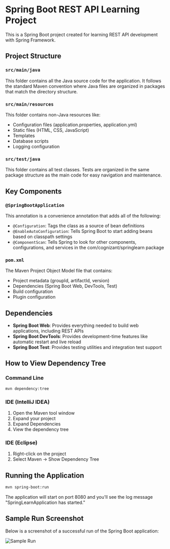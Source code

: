 # Spring Boot REST API Learning Project

This is a Spring Boot project created for learning REST API development with Spring Framework.

## Project Structure

### `src/main/java`
This folder contains all the Java source code for the application. It follows the standard Maven convention where Java files are organized in packages that match the directory structure.

### `src/main/resources`
This folder contains non-Java resources like:
- Configuration files (application.properties, application.yml)
- Static files (HTML, CSS, JavaScript)
- Templates
- Database scripts
- Logging configuration

### `src/test/java`
This folder contains all test classes. Tests are organized in the same package structure as the main code for easy navigation and maintenance.

## Key Components

### `@SpringBootApplication`
This annotation is a convenience annotation that adds all of the following:
- `@Configuration`: Tags the class as a source of bean definitions
- `@EnableAutoConfiguration`: Tells Spring Boot to start adding beans based on classpath settings
- `@ComponentScan`: Tells Spring to look for other components, configurations, and services in the com/cognizant/springlearn package

### `pom.xml`
The Maven Project Object Model file that contains:
- Project metadata (groupId, artifactId, version)
- Dependencies (Spring Boot Web, DevTools, Test)
- Build configuration
- Plugin configuration

## Dependencies

- **Spring Boot Web**: Provides everything needed to build web applications, including REST APIs
- **Spring Boot DevTools**: Provides development-time features like automatic restart and live reload
- **Spring Boot Test**: Provides testing utilities and integration test support

## How to View Dependency Tree

### Command Line
```bash
mvn dependency:tree
```

### IDE (IntelliJ IDEA)
1. Open the Maven tool window
2. Expand your project
3. Expand Dependencies
4. View the dependency tree

### IDE (Eclipse)
1. Right-click on the project
2. Select Maven → Show Dependency Tree

## Running the Application

```bash
mvn spring-boot:run
```

The application will start on port 8080 and you'll see the log message "SpringLearnApplication has started."

## Sample Run Screenshot

Below is a screenshot of a successful run of the Spring Boot application:

![Sample Run](../../Screenshot%202025-07-12%20at%207.48.56%E2%80%AFPM.png) 